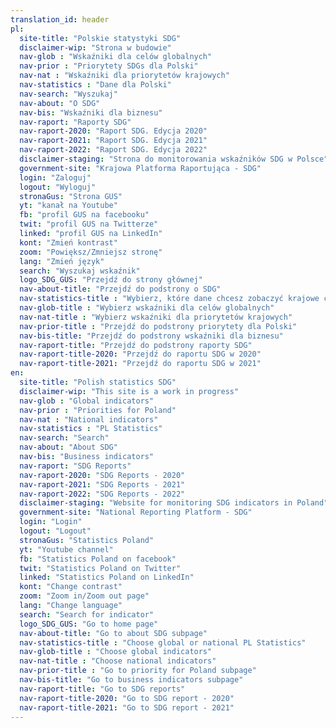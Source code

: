 ```yaml
---
translation_id: header
pl:
  site-title: "Polskie statystyki SDG"
  disclaimer-wip: "Strona w budowie"
  nav-glob : "Wskaźniki dla celów globalnych"
  nav-prior : "Priorytety SDGs dla Polski"
  nav-nat : "Wskaźniki dla priorytetów krajowych"
  nav-statistics : "Dane dla Polski"
  nav-search: "Wyszukaj"
  nav-about: "O SDG"
  nav-bis: "Wskaźniki dla biznesu"
  nav-raport: "Raporty SDG"
  nav-raport-2020: "Raport SDG. Edycja 2020"
  nav-raport-2021: "Raport SDG. Edycja 2021"
  nav-raport-2022: "Raport SDG. Edycja 2022"
  disclaimer-staging: "Strona do monitorowania wskaźników SDG w Polsce"
  government-site: "Krajowa Platforma Raportująca - SDG"
  login: "Zaloguj"
  logout: "Wyloguj"
  stronaGus: "Strona GUS"
  yt: "kanał na Youtube"
  fb: "profil GUS na facebooku"
  twit: "profil GUS na Twitterze"
  linked: "profil GUS na LinkedIn"
  kont: "Zmień kontrast"
  zoom: "Powiększ/Zmniejsz stronę"
  lang: "Zmień język"
  search: "Wyszukaj wskaźnik"
  logo_SDG_GUS: "Przejdź do strony głównej"
  nav-about-title: "Przejdź do podstrony o SDG"
  nav-statistics-title : "Wybierz, które dane chcesz zobaczyć krajowe czy globalne"
  nav-glob-title : "Wybierz wskaźniki dla celów globalnych"
  nav-nat-title : "Wybierz wskaźniki dla priorytetów krajowych"
  nav-prior-title : "Przejdź do podstrony priorytety dla Polski"
  nav-bis-title: "Przejdź do podstrony wskaźniki dla biznesu"
  nav-raport-title: "Przejdź do podstrony raporty SDG"
  nav-raport-title-2020: "Przejdź do raportu SDG w 2020"
  nav-raport-title-2021: "Przejdź do raportu SDG w 2021"
en:
  site-title: "Polish statistics SDG"
  disclaimer-wip: "This site is a work in progress"
  nav-glob : "Global indicators"
  nav-prior : "Priorities for Poland"
  nav-nat : "National indicators"
  nav-statistics : "PL Statistics"
  nav-search: "Search"
  nav-about: "About SDG"
  nav-bis: "Business indicators"
  nav-raport: "SDG Reports"
  nav-raport-2020: "SDG Reports - 2020"
  nav-raport-2021: "SDG Reports - 2021"
  nav-raport-2022: "SDG Reports - 2022"
  disclaimer-staging: "Website for monitoring SDG indicators in Poland"
  government-site: "National Reporting Platform - SDG"
  login: "Login"
  logout: "Logout"
  stronaGus: "Statistics Poland"
  yt: "Youtube channel"
  fb: "Statistics Poland on facebook"
  twit: "Statistics Poland on Twitter"
  linked: "Statistics Poland on LinkedIn"
  kont: "Change contrast"
  zoom: "Zoom in/Zoom out page"
  lang: "Change language"
  search: "Search for indicator"
  logo_SDG_GUS: "Go to home page"
  nav-about-title: "Go to about SDG subpage"
  nav-statistics-title : "Choose global or national PL Statistics"
  nav-glob-title : "Choose global indicators"
  nav-nat-title : "Choose national indicators"
  nav-prior-title : "Go to priority for Poland subpage"
  nav-bis-title: "Go to business indicators subpage"
  nav-raport-title: "Go to SDG reports"
  nav-raport-title-2020: "Go to SDG report - 2020"
  nav-raport-title-2021: "Go to SDG report - 2021"
---
```

